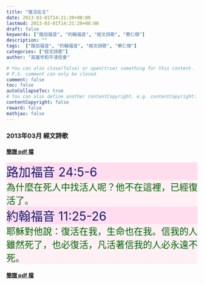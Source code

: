 ```yaml
---
title: "復活在主"
date: 2013-03-01T14:21:20+08:00
lastmod: 2013-03-01T14:21:20+08:00
draft: false
keywords: ["路加福音", "約翰福音", "經文詩歌", "蔡仁傑"]
description: ""
tags:  ["路加福音", "約翰福音", "經文詩歌", "蔡仁傑"]
categories: ["經文詩歌"]
author: "高雄市和平浸信會"

# You can also close(false) or open(true) something for this content.
# P.S. comment can only be closed
comment: false
toc: false
autoCollapseToc: true
# You can also define another contentCopyright. e.g. contentCopyright: "This is another copyright."
contentCopyright: false
reward: false
mathjax: false
---
```


### 2013年03月 經文詩歌

#### [簡譜 pdf 檔](/pdf-h/h201303.pdf "復活在主")

<div style="background-color:#FFDDEE"><font size="6", color="#191970">
路加福音 24:5-6
</font>
</div>

<div style="background-color:#FFF0F5"><font size="5", color="#006400">
為什麼在死人中找活人呢？他不在這裡，已經復活了。
</font>
</div>

<div style="background-color:#FFDDEE"><font size="6", color="#191970">
約翰福音 11:25-26
</font>
</div>

<div style="background-color:#FFF0F5"><font size="5", color="#006400">
耶穌對他說：復活在我，生命也在我。信我的人雖然死了，也必復活，凡活著信我的人必永遠不死。
</font>
</div>

#### [簡譜 pdf 檔](/pdf-h/h201303.pdf "復活在主")